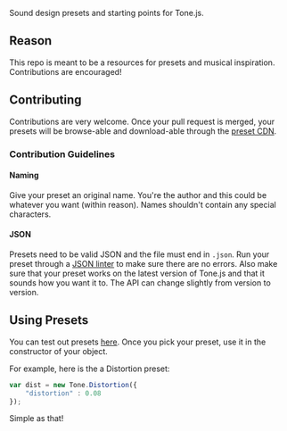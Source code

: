 Sound design presets and starting points for Tone.js. 

## Reason

This repo is meant to be a resources for presets and musical inspiration. Contributions are encouraged!

## Contributing

Contributions are very welcome. Once your pull request is merged, your presets will be browse-able and download-able through the [preset CDN](http://preset.tonejs.org). 

### Contribution Guidelines

#### Naming

Give your preset an original name. You're the author and this could be whatever you want (within reason). Names shouldn't contain any special characters.  

#### JSON

Presets need to be valid JSON and the file must end in `.json`. Run your preset through a [JSON linter](http://jsonlint.com/) to make sure there are no errors. Also make sure that your preset works on the latest version of Tone.js and that it sounds how you want it to. The API can change slightly from version to version. 

## Using Presets

You can test out presets [here](http://tonejs.github.io/Presets/preview/). Once you pick your preset, use it in the constructor of your object.

For example, here is the a Distortion preset:

```javascript
var dist = new Tone.Distortion({
	"distortion" : 0.08
});
```

Simple as that!